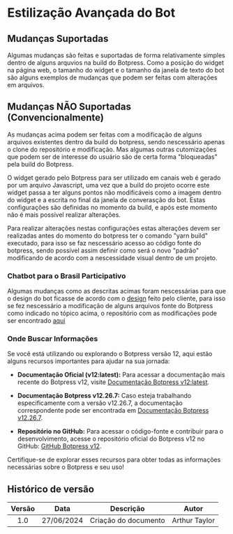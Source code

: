 # Estilização Avançada do Bot 

## Mudanças Suportadas

Algumas mudanças são feitas e suportadas de forma relativamente simples dentro de alguns arquvios na build do Botpress. Como a posição do widget na página web, o tamanho do widget e o tamanho da janela de texto do bot são alguns exemplos de mudanças que podem ser feitas com alterações em arquivos.

## Mudanças NÃO Suportadas (Convencionalmente)

As mudanças acima podem ser feitas com a modificação de alguns arquivos existentes dentro da build do botpress, sendo nescessário apenas o clone do repositório e modificação. Mas algumas outras cutomizações que podem ser de interesse do usuário são de certa forma "bloqueadas" pela build do Botpress.

O widget gerado pelo Botpress para ser utilizado em canais web é gerado por um arquivo Javascript, uma vez que a build do projeto ocorre este widget passa a ter alguns pontos não modificáveis como a imagem dentro do widget e a escrita no final da janela de converasção do bot. Estas configurações são definidas no momento da build, e após este momento não é mais possível realizar alterações.

Para realizar alterações nestas configurações estas alterações devem ser realizadas antes do momento do botpress ter o comando "yarn build" executado, para isso se faz nescessário acesso ao código fonte do botpress, sendo possível assim definir como será o novo "padrão" modificando de acordo com a nescessidade visual dentro de um projeto. 

### Chatbot para o Brasil Participativo

Algumas mudanças como as descritas acimas foram nescessárias para que o design do bot ficasse de acordo com o [design](https://residenciaticbrisa.github.io/T2G2-Chatbot-Participacao-Social/guiaDeEstilo/) feito pelo cliente, para isso se fez nescessário a modificação de alguns arquivos fonte do Botpress como indicado no tópico acima, o repositório com as modificações pode ser encontrado [aqui](https://github.com/ResidenciaTICBrisa/T2G2-Chatbot-Botpress)


### Onde Buscar Informações

Se você está utilizando ou explorando o Botpress versão 12, aqui estão alguns recursos importantes para ajudar na sua jornada:

- **Documentação Oficial (v12:latest):** Para acessar a documentação mais recente do Botpress v12, visite [Documentação Botpress v12:latest](https://v12.botpress.com/).

- **Documentação Botpress v12.26.7:** Caso esteja trabalhando especificamente com a versão v12.26.7, a documentação correspondente pode ser encontrada em [Documentação Botpress v12.26.7](http://botpress-docs.s3-website-us-east-1.amazonaws.com/docs/introduction/).

- **Repositório no GitHub:** Para acessar o código-fonte e contribuir para o desenvolvimento, acesse o repositório oficial do Botpress v12 no GitHub: [GitHub Botpress v12](https://github.com/botpress/v12).

Certifique-se de explorar esses recursos para obter todas as informações necessárias sobre o Botpress e seu uso!

## Histórico de versão

| Versão |    Data    |                       Descrição                       |      Autor       |
| :----: | :--------: | :---------------------------------------------------: | :--------------: |
|  1.0   | 27/06/2024 |           Criação do documento                        |  Arthur Taylor   |
